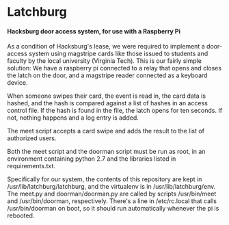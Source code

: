# Latchburg #

#### Hacksburg door access system, for use with a Raspberry Pi ####

As a condition of Hacksburg's lease, we were required to implement a
door-access system using magstripe cards like those issued to students and
faculty by the local university (Virginia Tech). This is our fairly simple
solution: We have a raspberry pi connected to a relay that opens and closes the
latch on the door, and a magstripe reader connected as a keyboard device.

When someone swipes their card, the event is read in, the card data is hashed,
and the hash is compared against a list of hashes in an access control file.
If the hash is found in the file, the latch opens for ten seconds. If not,
nothing happens and a log entry is added.

The meet script accepts a card swipe and adds the result to the list of
authorized users.

Both the meet script and the doorman script must be run as root, in an
environment containing python 2.7 and the libraries listed in requirements.txt.

Specifically for our system, the contents of this repository are kept in
/usr/lib/latchburg/latchburg, and the virtualenv is in /usr/lib/latchburg/env.
The meet.py and doorman/doorman.py are called by scripts /usr/bin/meet and
/usr/bin/doorman, respectively. There's a line in /etc/rc.local that calls
/usr/bin/doorman on boot, so it should run automatically whenever the pi is
rebooted.
